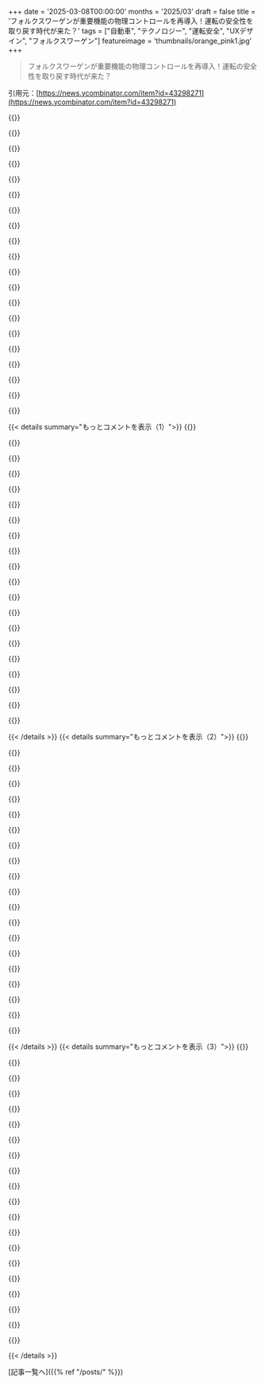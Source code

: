 +++
date = '2025-03-08T00:00:00'
months = '2025/03'
draft = false
title = 'フォルクスワーゲンが重要機能の物理コントロールを再導入！運転の安全性を取り戻す時代が来た？'
tags = ["自動車", "テクノロジー", "運転安全", "UXデザイン", "フォルクスワーゲン"]
featureimage = 'thumbnails/orange_pink1.jpg'
+++

> フォルクスワーゲンが重要機能の物理コントロールを再導入！運転の安全性を取り戻す時代が来た？

引用元：[https://news.ycombinator.com/item?id=43298271](https://news.ycombinator.com/item?id=43298271)

{{<matomeQuote body="方向転換の改善が見られて嬉しい！最近テスラを運転したけど、UXがひどすぎてびっくり。ウインカーがタッチ感触なしで、レーン変更終わった後に左と右を何度も出してしまった。ACやワイパーもタッチスクリーンの裏で、まるで副操縦士が必要な設計。運転支援機能も簡単に騙されて、急にハンドルを修正したりブレーキをかけたり。後ろからの衝突事故の件、古い車と比べて統計的に多いかも。ガレージで駐車する時、犬をバイクと間違えたり、他の車をトラックと間違えたりして面白かった。" userName="mnahkies" createdAt="2025-03-08T12:36:29" color="#785bff">}}

{{<matomeQuote body="テスラはコストカットに全力。安っぽくて不快、でも宇宙船みたいな音は鳴らしてくれる。普通のつまみやボタンがないのはコストカットの結果。何故高級車と見なされていたのか謎。" userName="anon373839" createdAt="2025-03-08T13:36:50" color="">}}

{{<matomeQuote body="テスラは最長距離・最高速度のEVとして有名だった。今や奇妙なニッチな車や怪しいAIに投資して、普通の車は改善しない。その間に自動車業界はEVを追い越した。昔から車を作ってきた企業がまた上手くなった。" userName="api" createdAt="2025-03-08T14:20:39" color="#ff33a1">}}

{{<matomeQuote body="テスラは最長距離のEVとして超高速。2012年にモデルSが出た時の最初の印象は、これだけ？だった。あれから同じ車が続いているのが信じられない。" userName="anon373839" createdAt="2025-03-08T14:50:58" color="">}}

{{<matomeQuote body="実際、当時よりも後退してる。自動ワイパーの雨センサーやウインカー、ドライブ・ストークを取り除いて、ただ単に高額な車のコストダウンを図った。" userName="tw04" createdAt="2025-03-09T02:09:05" color="#ff5c5c">}}

{{<matomeQuote body="ドライブ・ストークの撤去は逆にコストがかかると思う。安全上、運転モードの選択は重要で、インフォテインメントが壊れていても動作しなきゃいけないので、別の高信頼性システムが必要。そのハードウェアは安くない。" userName="amluto" createdAt="2025-03-09T03:48:24" color="">}}

{{<matomeQuote body="世界で最も進んだ駆動系だけど、1990年代のKiaのボディの上にあると言われている。" userName="api" createdAt="2025-03-08T16:51:33" color="">}}

{{<matomeQuote body="テスラのモデル3が好きだけど、雨センサーがないのはただのコストカットしてバカらしい。" userName="DecentShoes" createdAt="2025-03-09T03:40:24" color="">}}

{{<matomeQuote body="友達のM3に乗る時にいつも冗談を言ってる。すごく晴れた日でもワイパーが無駄に動き出す。" userName="pests" createdAt="2025-03-09T04:33:11" color="">}}

{{<matomeQuote body="モデルSは高級車。モデル3はヒュンダイがいいと思う人にとっての高級車。" userName="karlgkk" createdAt="2025-03-09T06:47:39" color="">}}

{{<matomeQuote body="テスラは絶対買わない理由の一つだね。今の車も大幅なモデルチェンジの前に買ったけど、タッチコントロールが減ってるのがイヤで。運転中にタッチスクリーン使うのが苦手で、目を道路から外さなきゃならないからさ。物理的なコントロールの方がフィーリングも良いし、わかりやすいよ。大学の時にもらった『The Design of Everyday Things』がすごく印象に残ってるんだ。" userName="al_borland" createdAt="2025-03-08T13:18:27" color="#ff5c5c">}}

{{<matomeQuote body="バックエンジンのトリガーがタッチスクリーンのスライダーってどうなの？それは絶対に思いつかなかったわ。" userName="cafeinux" createdAt="2025-03-09T09:19:58" color="">}}

{{<matomeQuote body="ワイパーのコントロールはハンドルにあるし、運転中にエアコンはオートモードで調整できるから触らないから安心。3DビジュアライゼーションはFSDやその他の運転アシスト機能の動作とは別だから、変な表示でも車がそう思ってるわけじゃないよ。" userName="porphyra" createdAt="2025-03-08T13:03:27" color="#ff33a1">}}

{{<matomeQuote body="温度設定したらHVACが自動でファンの速度を調整してエアコンやヒーターを必要に応じてオンにするのさ。自分の好きな温度に設定して以来、HVACにはずっと触ってないのに、なんでみんないじりたがるんだろう。" userName="porphyra" createdAt="2025-03-08T13:16:24" color="">}}

{{<matomeQuote body="現代の車の持ってる機能で最も嫌いな部分だわ。人が暑さや寒さを感じるのは周りの温度だけじゃないし、オートコントロールで『暑い風出せ』って操作がぜんぜんシンプルじゃないんだよね。" userName="AngryData" createdAt="2025-03-08T14:28:44" color="">}}

{{<matomeQuote body="オートモードはちゃんと機能するし、BYD Sealも同じ機能があって実際いいよ。時々車が熱いときに冷たい風を出すことはあるけど、21度に設定したらそれ以上は触ってない。" userName="stavros" createdAt="2025-03-08T23:55:18" color="#ff33a1">}}

{{<matomeQuote body="うまくいってるのはいいことだね。でも、やっぱりあまり簡単じゃないし、経験は人それぞれだよ。重ね着しすぎて寒くなったことはないの？また逆に薄着すぎてドライブ中に寒くなったとか。自分の好きな温度と乗客の好きな温度が同じとは限らないし、雨から車に乗り込んで湿気を取り除くためにエアコン強めにしなきゃならないこともあるし。" userName="rad_gruchalski" createdAt="2025-03-09T00:47:36" color="#45d325">}}

{{<matomeQuote body="＞『運転中にエアコンのコントロールには触らなくていいよ、オートモードがあるから。』<br>それって座席の暖房や冷却も自動でやってくれるの？<br>最悪の場合ボイスコントロール使えるけど、それは私のアクセントも理解できるのかな？それともアメリカ人のように話さなきゃダメなの？" userName="Hamuko" createdAt="2025-03-09T00:16:28" color="">}}

{{<matomeQuote body="Model Yを毎日運転してるけど、デジタルコントロールに困ったことはないかな。ただ、乗客が音量を調整したい時のボリュームノブがないのはちょっと不便。音楽以外は調整する必要ないし、CarPlayがないのは特に不便だね。オートパイロットはこの価格で十分良いと思う。40万ドルで、レーンアシストの良さで競合を見つけられなかった。" userName="lotsofpulp" createdAt="2025-03-08T12:58:48" color="#ff5c5c">}}

{{<matomeQuote body="ID4を同価格帯で乗ってるけど、レーンを維持するし、レーンチェンジアシストもある。オートパイロットに特別な特徴でもあるの？" userName="tapoxi" createdAt="2025-03-08T13:19:04" color="">}}

{{< details summary="もっとコメントを表示（1）">}}
{{<matomeQuote body="ID4は2024年10月には少なくとも1万ドル高くて、運転性能も悪かったよ。" userName="lotsofpulp" createdAt="2025-03-08T13:29:17" color="">}}

{{<matomeQuote body="HyundaiやKiaは良いADASを持ってて、テスラよりも安く手に入るよ。" userName="snotrockets" createdAt="2025-03-08T23:31:14" color="#785bff">}}

{{<matomeQuote body="ワイパーやウインカー、ヒーター？ちょっと誤解を招くか、敵意に慣れすぎじゃない？" userName="whoitwas" createdAt="2025-03-08T13:29:07" color="">}}

{{<matomeQuote body="南カリフォルニアに住んでるなら、2/3は重要じゃないかも。寒い地域だとバッテリー劣化もあるし…2025年にテスラを買う理由が少ないと思う。内装の質が良い競合があるし、テスラの唯一の強みは加速（お金を払えば）で、サーキットで限界を試すこと以外は関係ないよ。普通のEVは日常の運転には十分速い。" userName="yurishimo" createdAt="2025-03-08T13:34:38" color="">}}

{{<matomeQuote body="ワイパーとウインカーは物理的なコントロールだし、他の車と大差ないよ。ヒーターの設定は70Fにしておいて、調整が必要なかった。" userName="lotsofpulp" createdAt="2025-03-08T13:31:32" color="#ff5c5c">}}

{{<matomeQuote body="俺はハッカーだから、車をコントロールしたい。買ったからにはアクセスさせてほしい。" userName="whoitwas" createdAt="2025-03-08T14:06:20" color="">}}

{{<matomeQuote body="＞ワイパーやウインカー、ヒーター？<br>俺のModel Yと（たぶん）5月に出る新しいModel Yでは、<br>1. 物理コントロール（スティックボタンとスクロールホイール）<br>2. スティック<br>3. 音声または画面上部のオプションだけど、自動温度は99%の時間で満足だよ。<br>この問題について一部の人が執着するのを見てると「宗教戦争」か「神経多様性」を感じる。必要以上に恐怖を煽るのはやめてほしい。" userName="csa" createdAt="2025-03-08T15:13:21" color="#ff33a1">}}

{{<matomeQuote body="記事からの引用：＞「最も重要な機能5つ—ボリューム、車の各側のヒーター、ファン、危険信号」<br>興味深い選択だね。運転に関するコントロールは含まれてない。おそらくライトやワイパーはスティックにあるけど、クルーズコントロールやそれに関連する機能はどうなるの？" userName="Animats" createdAt="2025-03-08T23:44:40" color="">}}

{{<matomeQuote body="正直言うと、物理的なコントロールを求める人は声が大きい少数派なんじゃないかな。テスラは売れてるし、オーナーの満足度も高いみたい。いろんな不満があっても、実際にテスラに乗ってる人は満足してると思うし、ステアリングのボタンみたいな論争的な部分も、慣れればすぐのことだと思う。" userName="porphyra" createdAt="2025-03-08T13:18:09" color="">}}

{{<matomeQuote body="その研究はすでに否定されたよ。大きく移動距離を過少評価してたみたい。" userName="porphyra" createdAt="2025-03-08T13:33:07" color="">}}

{{<matomeQuote body="その研究が否定されたのは、テスラの幹部がXで発言して、Redditに転載されたから。だから、懐疑的に見るのは当然だと思う。" userName="redeux" createdAt="2025-03-08T13:38:45" color="">}}

{{<matomeQuote body="テスラの幹部は実際の走行距離を知ってるし、なんで嘘をつくべきなの？見た目だけでも、iSeeCarsの研究には驚きが多く、説明が難しいことがあるんだ。例えば、モデル3とYの死亡率に大きな違いがあるのも不明だし、死亡者数は年に10人未満とか、標準偏差が大きくてモデル間の比較は意味がないよ。事故報告を読むと、大半は酔っ払いの正面衝突やシートベルト未着用によるものだし、物理的なコントロールとは関係ない。" userName="porphyra" createdAt="2025-03-08T13:54:42" color="#ff5c5c">}}

{{<matomeQuote body="テスラが売れてて好きっていうのがすべての判断基準になるべきなの？それはデータポイントだけど、社会にとって良いことですとは限らない。昔40％の人がタバコを吸ってたし、現代も40％が肥満だよ。これらとテスラを比べるつもりはないけど、消費者は時に悪い選択をしてると思う。" userName="stfp" createdAt="2025-03-08T13:44:49" color="">}}

{{<matomeQuote body="何言ってるかわからないけど、車に不慣れなんじゃない？3年間モデル3を運転してて、ステアリングのコンテキストに応じたボタンは最高だよ。ワイパーの速度を変えたければ、左のレバーのボタンを押してダイヤルを回すだけ。他の新車のブランドも試乗したけど、ボタンやダイヤルが多すぎて使いづらかった。理にかなったボタンも必要だけど、車全体のUIと連携して欲しい。" userName="seb1204" createdAt="2025-03-09T01:30:00" color="">}}

{{<matomeQuote body="良いデザインには説明や指示は必要ない。自動車のユーザーインターフェースは、以前に車を運転したことがある誰にでも直感的にわかるべき。" userName="rsync" createdAt="2025-03-09T04:42:35" color="">}}

{{<matomeQuote body="意見が合わないとしても、何がダメなのか？私の主張は、‘ツール’は最も効果的に働くためにデザインされるべきだってこと。そうじゃない場合、わかりづらいことが多い。例えば、Unreal Engineを開くと何をするのも難しい。時に’革命的’な方法があるから、過去から来た人はしばらくは困るかもしれない。" userName="somenameforme" createdAt="2025-03-09T07:20:05" color="">}}

{{<matomeQuote body="100年以上車があるのに、90年代の車を運転するとコントロールがどれだけ直感的か分かる。最近加わったものは基本的に贅沢品で便利さ。車は3Dモデリングやゲーム世界を構築するシステムじゃないし、機能的にシンプルだから、コントロールが複雑になってもあまり役立たないよ。" userName="otterley" createdAt="2025-03-09T08:28:44" color="">}}

{{<matomeQuote body="デザインの向上を追求するあまり、実際に怪我や死者が出ているのはどのくらいなんだろう。タッチスクリーンもボタンも物理的なものが必要で、形や触覚で区別できるものが欲しい。タッチスクリーンの扱いにくさは、設計者が法律を回避しようとした結果だと思う。車の前に画面を置けず、横に移されることで運転中の操作がより危険になってると思う。ボタンも同じで、深く埋め込まれたり、同じサイズでわかりにくかったりする。運転中にボタンを探すのが時間かかる。昔から問題はあったけど、最近特に酷くなってる気がする。例えば、2013年のToyota Siennaの画面の明るさ調整がタッチボタンなのに、昼間は全く見えない。最新のSiennaは気温調整のボタンが低い位置に8個並び、見にくくて危険なデザインだ。これを設計している人たちが、自分の子供の命がかかっていたら考えが変わるのではと思う。" userName="yalok" createdAt="2025-03-09T02:47:15" color="#ff5733">}}

{{<matomeQuote body="妻の2015年のHondaも似たような気温調整の設定。冬の冷え込みで寒くなったとき、しばらく経ってフロントガラスが曇ってしまった。運転中にダッシュボードの低い位置を見る必要があり、運転中の雨の中でデフォッガーボタンを探すのが大変だった。何も起こらなかったのは運が良かっただけ。" userName="fibonachos" createdAt="2025-03-09T03:17:01" color="#45d325">}}

{{<matomeQuote body="高速道路を走っているとき、左車線で交通渋滞の中、トンネルに入った瞬間、温度と湿度の違いで窓が全部白くなった。トンネルは換気がないし、霧で満ちていた。まるで画面が切れたようだった。ブレーキを踏み、ハザードを点け、すぐにウィンドシールドファンを操作したけど、ほんの2、3秒で無視して運転していた。この状況で安全に運転を続けるためには、ボタンを迅速に使えることが重要だと思う。" userName="rnewme" createdAt="2025-03-09T13:24:16" color="#ff5733">}}


{{< /details >}}
{{< details summary="もっとコメントを表示（2）">}}
{{<matomeQuote body="その問題に気づいているでしょ。ハザードを点けてゆっくり停車する方が安全だと思うけど。" userName="closewith" createdAt="2025-03-09T13:30:55" color="">}}

{{<matomeQuote body="停車する場所を見つけるためには周囲が見える必要があるし、その状況がいつでも可能とは限らない。" userName="cafeinux" createdAt="2025-03-09T09:15:16" color="">}}

{{<matomeQuote body="常にハザードを点けて停車することはできるよ。ただ、視界が低下したまま運転を続けるのは危険だ。" userName="closewith" createdAt="2025-03-09T09:58:03" color="">}}

{{<matomeQuote body="視界が悪い中で減速して道の真ん中で止まるのも安全とは言えない。後ろの車があなたの動きを予期していないし、距離が足りないからね。この問題において、迅速にボタンを使えることが重要だと思う。" userName="nosianu" createdAt="2025-03-09T10:10:33" color="">}}

{{<matomeQuote body="話が逸れたわけではなく、派生した点を挙げることは重要。問題が起きないのが理想だけど、問題が発生したときには、運転を続けるのと停車するのを比較するのが必要だね。無制御な車体が移動している状況より、停車している方が安全な気がする。" userName="tifik" createdAt="2025-03-09T10:51:35" color="#785bff">}}

{{<matomeQuote body="たしかに、でも装置がうまく動かないといけない責任が運転手にあるとはいえ、これについて考えることも重要だと思う。運転手自身のトレーニングの不足を指摘しているようなコメントも、シンプルな事故につながるかもしれない。" userName="closewith" createdAt="2025-03-09T11:07:24" color="">}}

{{<matomeQuote body="お前の言ってることは正当性がないし、問題を解決するわけでもない。もう運転してる時点で危険な状況なのに、どうやって運転したり周りが見えるかが重要なんだ。お前の提案は全然役に立たない。結局、運転中は目に見える状態じゃないとダメなんだよ。" userName="Brian_K_White" createdAt="2025-03-09T12:11:30" color="">}}

{{<matomeQuote body="実際、非常に安全かつ効果的に問題を解決できてるよ。認識できてないのは運転技術の不足だと思う。自分の運転技術を整えない限り、他の人に危険を及ぼすかもしれないから、運転は控えたほうがいいよ。" userName="closewith" createdAt="2025-03-09T13:02:40" color="#38d3d3">}}

{{<matomeQuote body="確かに、よく設計されていないとドライバーは責任を果たせないよね。でも人間って不十分な設計に対して適切に行動しない時が多いんだよ。設計を改善するべきだ。" userName="TuringNYC" createdAt="2025-03-09T11:36:17" color="">}}

{{<matomeQuote body="運転中に目を離さなきゃいけないのが問題なんだ。安全な選択肢が簡単にできないなら、それは使いやすいインターフェイスじゃないよ。" userName="SequoiaHope" createdAt="2025-03-09T13:23:40" color="#785bff">}}

{{<matomeQuote body="確かに一手間かかるけど、窓を拭くために手を少し動かすくらいできるだろ。機械に頼るより自分でやることが大切だと思う。人間って本当に無能なのか？" userName="therealpygon" createdAt="2025-03-09T14:50:30" color="">}}

{{<matomeQuote body="高速道路で密集した交通の中で緊急レーンに入るのは危険だし、止まってる車にはすぐ警察が来るよ。また、狭い道では安全に止まれないことが多い。状況によっては、止まるのが一番危ない場合もあるんだ。" userName="jajko" createdAt="2025-03-09T10:10:56" color="">}}

{{<matomeQuote body="視界が悪い時に、その場で止まらないのはあり得ないよ。周りの人に対して警告しながら安全に止まるのが一番いいと思う。人を危険にさらすより、むしろ嫌がられるくらいの配慮が大事だよ。" userName="zauguin" createdAt="2025-03-09T11:12:16" color="#45d325">}}

{{<matomeQuote body="君は実際に運転してそういう状況に遭ったことがあるの？細い道や密集した交通では、一時停止が簡単じゃないこともあるんだ。状況によっては視覚を確保するために頭を出すこともあるよ。運転するのが厳しい地域もあるんだ。" userName="jajko" createdAt="2025-03-09T20:02:33" color="">}}

{{<matomeQuote body="必ずしもそうじゃないけど、あなたの言うことには納得できない。全てのシナリオを考えた場合、止まった車の方が安全だと思うよ。" userName="tifik" createdAt="2025-03-09T10:55:15" color="">}}

{{<matomeQuote body="その場合は、適切な視界が確保できないまま走り続けるよりも、ブレーキランプで知らせながら停車する方が安全だよね。このコメントを見て感じたけど、君は運転免許を返納した方がいいと思う。運転に適してないから。" userName="closewith" createdAt="2025-03-09T11:03:03" color="">}}

{{<matomeQuote body="デザイン重視のせいでどれだけの人が怪我したり亡くなったんだろうね。例えば、Star TrekのChekovを演じたAnton Yelchinは、新しいJeepのシフターのせいで亡くなった。NeutralとParkの区別が分かりづらくなって、車が彼を圧死したんだよ。" userName="SilasX" createdAt="2025-03-09T06:19:44" color="#38d3d3">}}

{{<matomeQuote body="彼はPatrick Stewartとの映画にも出てたよね。これは本当に悲しいニュースだ。僕はシフターがスピニングノブのWagoneerを運転したことがあるけど、あれはあんまり好きじゃなかったな。" userName="genewitch" createdAt="2025-03-09T08:29:16" color="">}}

{{<matomeQuote body="Green Room（2015年）。Yelchinは才能ある人だったし、今頃は素晴らしいキャリアを築いていただろうね。Patrick Stewartもその映画ではタイプに合わないキャスティングだった。" userName="germinalphrase" createdAt="2025-03-09T12:59:06" color="#ff33a1">}}

{{<matomeQuote body="ソフトウェアのUIでもよくあることだよね。デザインがフラットすぎて、ボタンが見えにくくて、フィードバックも少ない。それに比べて、Windows 98スタイルのボタンとか、デフォルトのブラウザのボタンの方が良かった気がする。" userName="zelphirkalt" createdAt="2025-03-09T10:16:47" color="">}}


{{< /details >}}
{{< details summary="もっとコメントを表示（3）">}}
{{<matomeQuote body="＞このデザイン追求に対して”これは安全性や使いやすさ、美的感覚とは無関係で、部品を減らしてコストを下げるためのものだと思う。本当に意図的に運転を危険にしてまでお金を節約しようとしてるんだよ。" userName="peeters" createdAt="2025-03-09T08:05:41" color="#785bff">}}

{{<matomeQuote body="僕の観察だけど、ボタンは見た目重視（対称でスリム）になっていて、使いやすさが犠牲になってる。プラスチックのモールドをちょっと形を変えるだけなのに、コストがかかるわけじゃないだろうに。" userName="yalok" createdAt="2025-03-09T08:39:34" color="">}}

{{<matomeQuote body="＞規制がそれを防いでないことに驚いてる。”規制当局も長い間、車のメーカーからお金をもらってるからね。" userName="hulitu" createdAt="2025-03-09T09:44:48" color="">}}

{{<matomeQuote body="ありがとう。多くの人がタッチ操作はデザインやクールさ、あるいは単に”モダン”のためだと思っているけど、実際には安いから採用されてるんだ。だから、どれだけの一般的な中国製の電子機器でも見ることができるか分かる。" userName="globular-toast" createdAt="2025-03-09T08:47:21" color="">}}

{{<matomeQuote body="この流れはTeslaから始まったよね。彼らは自分たちが一番だと思って、新しいものを再発明しようとしてる。それを見て他の自動車メーカーも初期の売上に飛びついて、長年の安全性を無視している。まるでAppleがESCキーを消したり、USB-Cポートだけになったりするみたいなもんだよ。無駄だらけだよね。" userName="sschueller" createdAt="2025-03-08T10:04:51" color="#785bff">}}

{{<matomeQuote body="あんまり非触覚ドライビングHUD使ったことないけど、Androidのバージョンアップごとに基本機能にかかるタップ数が増えて、どんどんサブメニューに埋もれていくのが気になる。特に、画面触る面積が広がって注意を奪われるのが怖い。みんな運転中にスマホ使うのは仕方ないけど、開発者が事故を助長してる気がする。" userName="boneitis" createdAt="2025-03-08T12:12:04" color="#ff5c5c">}}

{{<matomeQuote body="「あんまり非触覚ドライビングHUDの経験ないけど、Androidのバージョンが上がるごとに基本機能のタップ数が増えて、サブメニューに埋もれていくのが気になる」って言ったのが共感。Google Playも検索を別タブに移動させるとか、アホなデザインが多いよね。" userName="jmholla" createdAt="2025-03-08T18:23:16" color="#785bff">}}

{{<matomeQuote body="Play Storeはほとんど使わないから今まで気づかなかったけど、確かにアホみたいだね。UXの基礎を学んだことあって、それに反してると思う。ユーザーが期待する場所に物を置くのが基本のはずなのに。" userName="cafeinux" createdAt="2025-03-09T09:30:16" color="">}}

{{<matomeQuote body="初めてSamsungの設定をいじったとき、設定をサブスクリーンに隠すアプローチが目立った。Wi-Fiの設定も、スイッチが二重になっていて複雑。普通の人は通知エリアから操作するから要求高いユーザー向けだけど、確かに隠されてるのが多いな。" userName="pndy" createdAt="2025-03-09T11:35:56" color="#38d3d3">}}

{{<matomeQuote body="スマホが私たちの生活の隅々まで関わるから常に変化し続ける現状は面白い。アップデートが古いアプリを壊したりUI/UXを変えたりしてるのを見ると、興味深い状況だね。" userName="mmackh" createdAt="2025-03-08T12:27:00" color="">}}

{{<matomeQuote body="水没時に電動窓が動かないために人が亡くなった事例がある。もしも世界の独裁者だったら、電動窓に手動オーバーライドを義務付ける。" userName="bloopernova" createdAt="2025-03-08T13:18:03" color="#ff5733">}}

{{<matomeQuote body="Teslaの電動ドアで、事故後に開かなかったために人が亡くなったこともあるよ。" userName="throwaway494932" createdAt="2025-03-08T15:25:27" color="#ff5733">}}

{{<matomeQuote body="他の車でも電動ドアハンドルの問題はあるから、Teslaだけではないよ。" userName="lowlevel" createdAt="2025-03-09T01:27:37" color="">}}

{{<matomeQuote body="え、ドアは電源がないと開かないの？そんなの安全基準を通るの？" userName="bloopernova" createdAt="2025-03-08T18:11:09" color="#45d325">}}

{{<matomeQuote body="法律は基本的な機能が電力に依存する未来を想定できなかったんだな。今、こうなっちゃったけど。" userName="cafeinux" createdAt="2025-03-09T09:32:50" color="">}}

{{<matomeQuote body="欧州の法律はちゃんと機能してると思う。問題は法律が足りないことじゃないよ。" userName="rad_gruchalski" createdAt="2025-03-09T10:56:19" color="">}}

{{<matomeQuote body="そのルールは、電動ドアが出現する前に作られたものだよ。SF映画の話じゃないんだから。" userName="usrusr" createdAt="2025-03-09T09:23:56" color="">}}

{{<matomeQuote body="マニュアルレバーがあって、電力なしでも動くんだ。" userName="mavhc" createdAt="2025-03-09T15:09:07" color="#45d325">}}

{{<matomeQuote body="窓を割るのにはsledgehammerじゃなくて、ポイントプレスのツールがいいよ。妻がそれを我が家の車に買えと言ったんだ。" userName="seanmcdirmid" createdAt="2025-03-09T03:25:24" color="">}}

{{<matomeQuote body="もし車の窓を壊す必要があって、そんな工具がなければ、ヘッドレストを外して窓の角を叩いて壊すってさ。試したことないから信じるかは自由だけど、知っておくといいかも。" userName="cafeinux" createdAt="2025-03-09T09:37:30" color="">}}


{{< /details >}}


[記事一覧へ]({{% ref "/posts/" %}})
